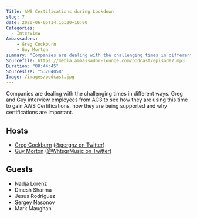 ```yaml
---
Title: AWS Certifications during Lockdown
slug: 7
date: 2020-06-05T14:16:20+10:00
Categories:
  - Interview
Ambassadors:
    - Greg Cockburn
    - Guy Morton
summary: "Companies are dealing with the challenging times in different ways. Greg and Guy interview employees from AC3 to see how they are using this time to gain AWS Certifications, how they are being supported and why certifications are important."
Sourcefile: https://media.ambassador-lounge.com/podcast/episode7.mp3
Duration: "00:44:45"
Sourcesize: "53704058"
Image: /images/podcast.jpg
---
```


Companies are dealing with the challenging times in different ways. Greg and Guy interview employees from AC3 to see how they are using this time to gain AWS Certifications, how they are being supported and why certifications are important.

## Hosts

* [Greg Cockburn](https://www.ambassador-lounge.com/ambassadors/greg-cockburn/) \([@gergnz on Twitter](https://twitter.com/gergnz))
* [Guy Morton](https://www.ambassador-lounge.com/ambassadors/guy-morton) \([@WhtsqrMusic on Twitter](https://twitter.com/WhtsqrMusic))

## Guests
- Nadja Lorenz
- Dinesh Sharma
- Jesus Rodriguez
- Sergey Nasonov
- Mark Maughan
